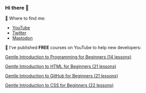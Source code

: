 ### Hi there 👋

<!--
**DeborahK/DeborahK** is a ✨ _special_ ✨ repository because its `README.md` (this file) appears on your GitHub profile.

Here are some ideas to get you started:

- 🔭 I’m currently working on ...
- 🌱 I’m currently learning ...
- 👯 I’m looking to collaborate on ...
- 🤔 I’m looking for help with ...
- 💬 Ask me about ...
- 📫 How to reach me: ...
- 😄 Pronouns: ...
- ⚡ Fun fact: ...
-->
🔎 Where to find me:

- [YouTube](https://youtube.com/@deborah_kurata)
- [Twitter](https://twitter.com/DeborahKurata)
- [Mastodon](https://techhub.social/@deborahkurata)

🔭 I’ve published **FREE** courses on YouTube to help new developers:

[Gentle Introduction to Programming for Beginners (14 lessons)](https://www.youtube.com/playlist?list=PLErOmyzRKOCrO9bwM1931IY8S3iWfhrr8)

[Gentle Introduction to HTML for Beginners (21 lessons)](https://user-images.githubusercontent.com/7987365/203653514-7f45dcac-62f1-4461-b37f-c79dffb7c978.png)

[Gentle Introduction to GitHub for Beginners (21 lessons)](https://www.youtube.com/playlist?list=PLErOmyzRKOCoLfGDg91NbuGlRahF5mElq)

[Gentle Introduction to CSS for Beginners (22 lessons)](https://www.youtube.com/playlist?list=PLErOmyzRKOCptjkM-mOfveYlgKQEx1AAf)
